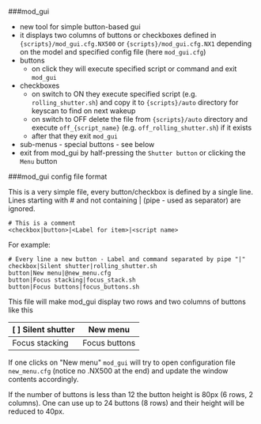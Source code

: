 ###mod_gui
  - new tool for simple button-based gui
  - it displays two columns of buttons or checkboxes defined in ```{scripts}/mod_gui.cfg.NX500``` or ```{scripts}/mod_gui.cfg.NX1``` depending on the model and specified config file (here ```mod_gui.cfg```)
  - buttons 
    - on click they will execute specified script or command and exit ```mod_gui```
  - checkboxes 
    - on switch to ON they execute specified script (e.g. ```rolling_shutter.sh```) and copy it to ```{scripts}/auto``` directory for keyscan to find on next wakeup
    - on switch to OFF delete the file from ```{scripts}/auto``` directory and execute ```off_{script_name}``` (e.g. ```off_rolling_shutter.sh```) if it exists
    - after that they exit ```mod_gui```
  - sub-menus - special buttons - see below
  - exit from mod_gui by half-pressing the ```Shutter button``` or clicking the ```Menu``` button

###mod_gui config file format

This is a very simple file, every button/checkbox is defined by a single line. Lines starting with # and not containing | (pipe - used as separator) are ignored.

```
# This is a comment
<checkbox|button>|<Label for item>|<script name>
```

For example:
```
# Every line a new button - Label and command separated by pipe "|"
checkbox|Silent shutter|rolling_shutter.sh
button|New menu|@new_menu.cfg
button|Focus stacking|focus_stack.sh
button|Focus buttons|focus_buttons.sh
```
This file will make mod_gui display two rows and two columns of buttons like this

| [ ] Silent shutter | New menu |
| --- | --- |
| Focus stacking | Focus buttons |

If one clicks on "New menu" ```mod_gui``` will try to open configuration file ```new_menu.cfg``` (notice no .NX500 at the end) and update the window contents accordingly.

If the number of buttons is less than 12 the button height is 80px (6 rows, 2 columns). One can use up to 24 buttons (8 rows) and their height will be reduced to 40px.
